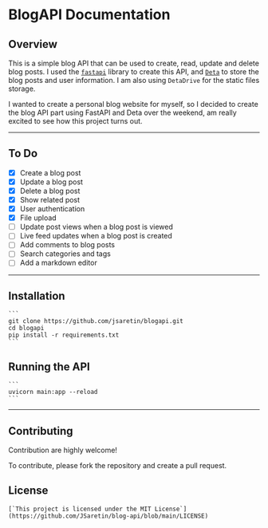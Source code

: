 # BlogAPI Documentation

## Overview

This is a simple blog API that can be used to create, read, update and delete blog posts. I used the [`fastapi`](https://fastapi.tiangolo.com/) library to create this API, and [`Deta`](https://deta.sh/) to store the blog posts and user information. I am also using `DetaDrive` for the static files storage.


I wanted to create a personal blog website for myself, so I decided to create the blog API part using FastAPI and Deta over the weekend, am really excited to see how this project turns out.

---


## To Do

* [x] Create a blog post
* [x] Update a blog post
* [x] Delete a blog post
* [x] Show related post
* [x] User authentication
* [x] File upload
* [ ] Update post views when a blog post is viewed
* [ ] Live feed updates when a blog post is created
* [ ] Add comments to blog posts
* [ ] Search categories and tags
* [ ] Add a markdown editor

---


## Installation

    
    ```
    git clone https://github.com/jsaretin/blogapi.git
    cd blogapi
    pip install -r requirements.txt
    ```

## Running the API
    
    ```
    uvicorn main:app --reload
    ```

---

## Contributing

Contribution are highly welcome!

To contribute, please fork the repository and create a pull request.


## License

    [`This project is licensed under the MIT License`](https://github.com/JSaretin/blog-api/blob/main/LICENSE)
